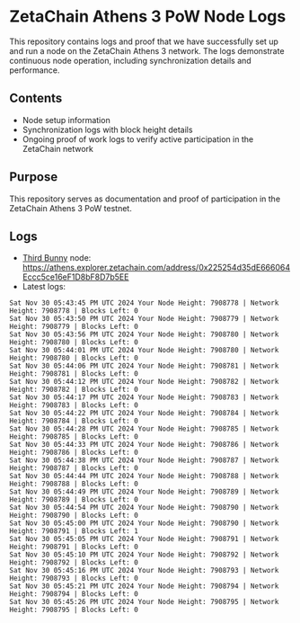 # ZetaChain Athens 3 PoW Node Logs
This repository contains logs and proof that we have successfully set up and run a node on the ZetaChain Athens 3 network. The logs demonstrate continuous node operation, including synchronization details and performance.

## Contents
- Node setup information
- Synchronization logs with block height details
- Ongoing proof of work logs to verify active participation in the ZetaChain network

## Purpose
This repository serves as documentation and proof of participation in the ZetaChain Athens 3 PoW testnet.

## Logs

- [Third Bunny](https://thirdbunny.xyz/) node: https://athens.explorer.zetachain.com/address/0x225254d35dE666064Eccc5ce16eF1D8bF8D7b5EE
- Latest logs:
```
Sat Nov 30 05:43:45 PM UTC 2024 Your Node Height: 7908778 | Network Height: 7908778 | Blocks Left: 0
Sat Nov 30 05:43:50 PM UTC 2024 Your Node Height: 7908779 | Network Height: 7908779 | Blocks Left: 0
Sat Nov 30 05:43:56 PM UTC 2024 Your Node Height: 7908780 | Network Height: 7908780 | Blocks Left: 0
Sat Nov 30 05:44:01 PM UTC 2024 Your Node Height: 7908780 | Network Height: 7908780 | Blocks Left: 0
Sat Nov 30 05:44:06 PM UTC 2024 Your Node Height: 7908781 | Network Height: 7908781 | Blocks Left: 0
Sat Nov 30 05:44:12 PM UTC 2024 Your Node Height: 7908782 | Network Height: 7908782 | Blocks Left: 0
Sat Nov 30 05:44:17 PM UTC 2024 Your Node Height: 7908783 | Network Height: 7908783 | Blocks Left: 0
Sat Nov 30 05:44:22 PM UTC 2024 Your Node Height: 7908784 | Network Height: 7908784 | Blocks Left: 0
Sat Nov 30 05:44:28 PM UTC 2024 Your Node Height: 7908785 | Network Height: 7908785 | Blocks Left: 0
Sat Nov 30 05:44:33 PM UTC 2024 Your Node Height: 7908786 | Network Height: 7908786 | Blocks Left: 0
Sat Nov 30 05:44:38 PM UTC 2024 Your Node Height: 7908787 | Network Height: 7908787 | Blocks Left: 0
Sat Nov 30 05:44:44 PM UTC 2024 Your Node Height: 7908788 | Network Height: 7908788 | Blocks Left: 0
Sat Nov 30 05:44:49 PM UTC 2024 Your Node Height: 7908789 | Network Height: 7908789 | Blocks Left: 0
Sat Nov 30 05:44:54 PM UTC 2024 Your Node Height: 7908790 | Network Height: 7908790 | Blocks Left: 0
Sat Nov 30 05:45:00 PM UTC 2024 Your Node Height: 7908790 | Network Height: 7908791 | Blocks Left: 1
Sat Nov 30 05:45:05 PM UTC 2024 Your Node Height: 7908791 | Network Height: 7908791 | Blocks Left: 0
Sat Nov 30 05:45:10 PM UTC 2024 Your Node Height: 7908792 | Network Height: 7908792 | Blocks Left: 0
Sat Nov 30 05:45:16 PM UTC 2024 Your Node Height: 7908793 | Network Height: 7908793 | Blocks Left: 0
Sat Nov 30 05:45:21 PM UTC 2024 Your Node Height: 7908794 | Network Height: 7908794 | Blocks Left: 0
Sat Nov 30 05:45:26 PM UTC 2024 Your Node Height: 7908795 | Network Height: 7908795 | Blocks Left: 0
```
